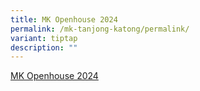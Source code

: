 ```yaml
---
title: MK Openhouse 2024
permalink: /mk-tanjong-katong/permalink/
variant: tiptap
description: ""
---
```

<p><a href="/files/MK_TKPS_Open_House_2024_Updated.pdf" rel="noopener noreferrer nofollow" target="_blank">MK Openhouse 2024</a></p>